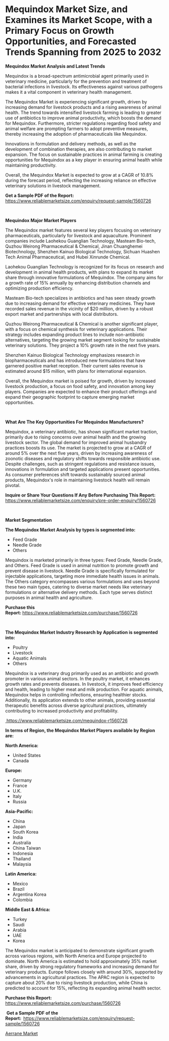 <p><h1>Mequindox Market Size, and Examines its Market Scope, with a Primary Focus on Growth Opportunities, and Forecasted Trends Spanning from 2025 to 2032</h1></p><p><strong>Mequindox Market Analysis and Latest Trends</strong></p>
<p><p>Mequindox is a broad-spectrum antimicrobial agent primarily used in veterinary medicine, particularly for the prevention and treatment of bacterial infections in livestock. Its effectiveness against various pathogens makes it a vital component in veterinary health management.</p><p>The Mequindox Market is experiencing significant growth, driven by increasing demand for livestock products and a rising awareness of animal health. The trend towards intensified livestock farming is leading to greater use of antibiotics to improve animal productivity, which boosts the demand for Mequindox. Furthermore, stricter regulations regarding food safety and animal welfare are prompting farmers to adopt preventive measures, thereby increasing the adoption of pharmaceuticals like Mequindox.</p><p>Innovations in formulation and delivery methods, as well as the development of combination therapies, are also contributing to market expansion. The focus on sustainable practices in animal farming is creating opportunities for Mequindox as a key player in ensuring animal health while maintaining productivity. </p><p>Overall, the Mequindox Market is expected to grow at a CAGR of 10.8% during the forecast period, reflecting the increasing reliance on effective veterinary solutions in livestock management.</p></p>
<p><strong>Get a Sample PDF of the Report:&nbsp;</strong> <a href="https://www.reliablemarketsize.com/enquiry/request-sample/1560726?utm_campaign=3348&utm_medium=2&utm_source=Github&utm_content=ia&utm_term=08032025&utm_id=mequindox">https://www.reliablemarketsize.com/enquiry/request-sample/1560726</a></p>
<p>&nbsp;</p>
<p><strong>Mequindox Major Market Players</strong></p>
<p><p>The Mequindox market features several key players focusing on veterinary pharmaceuticals, particularly for livestock and aquaculture. Prominent companies include Laohekou Guanglian Technology, Masteam Bio-tech, Quzhou Weirong Pharmaceutical & Chemical, Jinan Chuanghemei Biotechnology, Shenzhen Kainuo Biological Technology, Sichuan Huashen Tech Animal Pharmaceutical, and Hubei Xinrunde Chemical.</p><p>Laohekou Guanglian Technology is recognized for its focus on research and development in animal health products, with plans to expand its market share through innovative formulations of Mequindox. The company aims for a growth rate of 15% annually by enhancing distribution channels and optimizing production efficiency.</p><p>Masteam Bio-tech specializes in antibiotics and has seen steady growth due to increasing demand for effective veterinary medicines. They have recorded sales revenue in the vicinity of $20 million, driven by a robust export market and partnerships with local distributors.</p><p>Quzhou Weirong Pharmaceutical & Chemical is another significant player, with a focus on chemical synthesis for veterinary applications. Their strategy includes expanding product lines to include non-antibiotic alternatives, targeting the growing market segment looking for sustainable veterinary solutions. They project a 10% growth rate in the next five years.</p><p>Shenzhen Kainuo Biological Technology emphasizes research in biopharmaceuticals and has introduced new formulations that have garnered positive market reception. Their current sales revenue is estimated around $15 million, with plans for international expansion.</p><p>Overall, the Mequindox market is poised for growth, driven by increased livestock production, a focus on food safety, and innovation among key players. Companies are expected to enhance their product offerings and expand their geographic footprint to capture emerging market opportunities.</p></p>
<p>&nbsp;</p>
<p><strong>What Are The Key Opportunities For Mequindox Manufacturers?</strong></p>
<p><p>Mequindox, a veterinary antibiotic, has shown significant market traction, primarily due to rising concerns over animal health and the growing livestock sector. The global demand for improved animal husbandry practices boosts its use. The market is projected to grow at a CAGR of around 5% over the next five years, driven by increasing awareness of zoonotic diseases and regulatory shifts towards responsible antibiotic use. Despite challenges, such as stringent regulations and resistance issues, innovations in formulation and targeted applications present opportunities. As consumer preferences shift towards sustainably sourced animal products, Mequindox's role in maintaining livestock health will remain pivotal.</p></p>
<p><strong>Inquire or Share Your Questions If Any Before Purchasing This Report:</strong> <a href="https://www.reliablemarketsize.com/enquiry/pre-order-enquiry/1560726?utm_campaign=3348&utm_medium=2&utm_source=Github&utm_content=ia&utm_term=08032025&utm_id=mequindox">https://www.reliablemarketsize.com/enquiry/pre-order-enquiry/1560726</a></p>
<p>&nbsp;</p>
<p><strong>Market Segmentation</strong></p>
<p><strong>The Mequindox Market Analysis by types is segmented into:</strong></p>
<p><ul><li>Feed Grade</li><li>Needle Grade</li><li>Others</li></ul></p>
<p><p>Mequindox is marketed primarily in three types: Feed Grade, Needle Grade, and Others. Feed Grade is used in animal nutrition to promote growth and prevent disease in livestock. Needle Grade is specifically formulated for injectable applications, targeting more immediate health issues in animals. The Others category encompasses various formulations and uses beyond these two main types, catering to diverse market needs like veterinary formulations or alternative delivery methods. Each type serves distinct purposes in animal health and agriculture.</p></p>
<p><strong>Purchase this Report:&nbsp;</strong><a href="https://www.reliablemarketsize.com/purchase/1560726?utm_campaign=3348&utm_medium=2&utm_source=Github&utm_content=ia&utm_term=08032025&utm_id=mequindox">https://www.reliablemarketsize.com/purchase/1560726</a></p>
<p>&nbsp;</p>
<p><strong>The Mequindox Market Industry Research by Application is segmented into:</strong></p>
<p><ul><li>Poultry</li><li>Livestock</li><li>Aquatic Animals</li><li>Others</li></ul></p>
<p><p>Mequindox is a veterinary drug primarily used as an antibiotic and growth promoter in various animal sectors. In the poultry market, it enhances growth rates and prevents diseases. In livestock, it improves feed efficiency and health, leading to higher meat and milk production. For aquatic animals, Mequindox helps in controlling infections, ensuring healthier stocks. Additionally, its application extends to other animals, providing essential therapeutic benefits across diverse agricultural practices, ultimately contributing to increased productivity and profitability.</p></p>
<p><a href="https://www.reliablemarketsize.com/mequindox-r1560726?utm_campaign=3348&utm_medium=2&utm_source=Github&utm_content=ia&utm_term=08032025&utm_id=mequindox">&nbsp;https://www.reliablemarketsize.com/mequindox-r1560726</a></p>
<p><strong>In terms of Region, the Mequindox Market Players available by Region are:</strong></p>
<p>
    <p> <strong> North America: </strong>
        <ul>
            <li>United States</li>
            <li>Canada</li>
        </ul>
        </p> 
    <p> <strong> Europe: </strong>
        <ul>
            <li>Germany</li>
            <li>France</li>
            <li>U.K.</li>
            <li>Italy</li>
            <li>Russia</li>
        </ul>
        </p> 
    <p> <strong> Asia-Pacific: </strong>
        <ul>
            <li>China</li>
            <li>Japan</li>
            <li>South Korea</li>
            <li>India</li>
            <li>Australia</li>
            <li>China Taiwan</li>
            <li>Indonesia</li>
            <li>Thailand</li>
            <li>Malaysia</li>
        </ul>
        </p> 
    <p> <strong> Latin America: </strong>
        <ul>
            <li>Mexico</li>
            <li>Brazil</li>
            <li>Argentina Korea</li>
            <li>Colombia</li>
        </ul>
        </p> 
    <p> <strong> Middle East & Africa: </strong>
        <ul>
            <li>Turkey</li>
            <li>Saudi</li>
            <li>Arabia</li>
            <li>UAE</li>
            <li>Korea</li>
        </ul>
    </p>
    </p>
<p><p>The Mequindox market is anticipated to demonstrate significant growth across various regions, with North America and Europe projected to dominate. North America is estimated to hold approximately 35% market share, driven by strong regulatory frameworks and increasing demand for veterinary products. Europe follows closely with around 30%, supported by advancements in agricultural practices. The APAC region is expected to capture about 20% due to rising livestock production, while China is predicted to account for 15%, reflecting its expanding animal health sector.</p></p>
<p><strong>Purchase this Report: </strong><a href="https://www.reliablemarketsize.com/purchase/1560726?utm_campaign=3348&utm_medium=2&utm_source=Github&utm_content=ia&utm_term=08032025&utm_id=mequindox">https://www.reliablemarketsize.com/purchase/1560726</a></p>
<p>&nbsp;<strong>Get a Sample PDF of the Report:&nbsp;&nbsp;</strong><a href="https://www.reliablemarketsize.com/enquiry/request-sample/1560726?utm_campaign=3348&utm_medium=2&utm_source=Github&utm_content=ia&utm_term=08032025&utm_id=mequindox">https://www.reliablemarketsize.com/enquiry/request-sample/1560726</a></p>
<p><strong></strong></p>
<p><p><a href="https://github.com/tafuaraasswn/Market-Research-Report-List-1/blob/main/aerrane-market.md?utm_campaign=3348&utm_medium=2&utm_source=Github&utm_content=ia&utm_term=08032025&utm_id=mequindox">Aerrane Market</a></p></p>